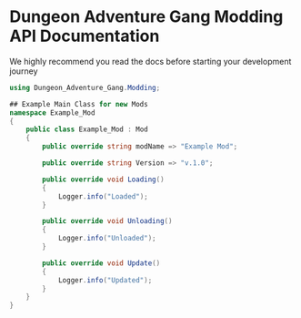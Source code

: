 # Dungeon Adventure Gang Modding API Documentation
We highly recommend you read the docs before starting your development journey

```c#
using Dungeon_Adventure_Gang.Modding;

## Example Main Class for new Mods
namespace Example_Mod
{
	public class Example_Mod : Mod
	{
		public override string modName => "Example Mod";

		public override string Version => "v.1.0";

		public override void Loading()
		{
			Logger.info("Loaded");
		}

		public override void Unloading()
		{
			Logger.info("Unloaded");
		}

		public override void Update()
		{
			Logger.info("Updated");
		}
	}
}
```
